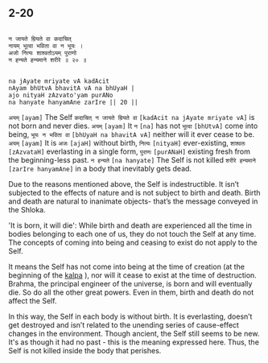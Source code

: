 ## 2-20


```shloka-sa

न जायते म्रियते वा कदाचित् 
नायम् भूत्वा भविता वा न भूयः ।
अजो नित्यः शाश्वतोऽयम् पुराणो
न हन्यते हन्यमाने शरीरे ॥ २० ॥

```
```shloka-sa-hk

na jAyate mriyate vA kadAcit 
nAyam bhUtvA bhavitA vA na bhUyaH |
ajo nityaH zAzvato'yam purANo
na hanyate hanyamAne zarIre || 20 ||

```
`अयम्` `[ayam]` The Self `कदाचित् न जायते म्रियते वा` `[kadAcit na jAyate mriyate vA]` is not born and never dies. `अयम्` `[ayam]` It `न` `[na]` has not `भूत्वा` `[bhUtvA]` come into being, `भूयः न भविता वा` `[bhUyaH na bhavitA vA]` neither will it ever cease to be. `अयम्` `[ayam]` It is `अजः` `[ajaH]` without birth, `नित्यः` `[nityaH]` ever-existing, `शाश्वतः` `[zAzvataH]` everlasting in a single form, `पुराणः` `[purANaH]` existing fresh from the beginning-less past. `न हन्यते` `[na hanyate]` The Self is not killed `शरीरे हन्यमाने` `[zarIre hanyamAne]` in a body that inevitably gets dead.

Due to the reasons mentioned above, the Self is indestructible. It isn’t subjected to the effects of nature and is not subject to birth and death. Birth and death are natural to inanimate objects- that’s the message conveyed in the Shloka. 

'It is born, it will die': While birth and death are experienced all the time in bodies belonging to each one of us, they do not touch the Self at any time. The concepts of coming into being and ceasing to exist do not apply to the Self.

It means the Self has not come into being at the time of creation (at the beginning of the 
[kalpa](4-4.md#kalpa_definition)
), nor will it cease to exist at the time of destruction. Brahma, the principal engineer of the universe, is born and will eventually die. So do all the other great powers. Even in them, birth and death do not affect the Self. 

In this way, the Self in each body is without birth. It is everlasting, doesn’t get destroyed and isn’t related to the unending series of cause-effect changes in the environment. Though ancient, the Self still seems to be new. It's as though it had no past - this is the meaning expressed here. Thus, the Self is not killed inside the body that perishes.
